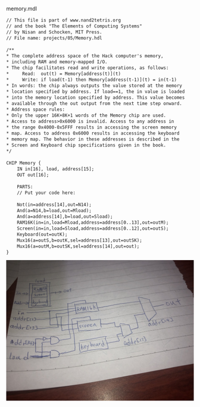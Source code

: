 memory.mdl

    // This file is part of www.nand2tetris.org
    // and the book "The Elements of Computing Systems"
    // by Nisan and Schocken, MIT Press.
    // File name: projects/05/Memory.hdl

    /**
    * The complete address space of the Hack computer's memory,
    * including RAM and memory-mapped I/O. 
    * The chip facilitates read and write operations, as follows:
    *     Read:  out(t) = Memory[address(t)](t)
    *     Write: if load(t-1) then Memory[address(t-1)](t) = in(t-1)
    * In words: the chip always outputs the value stored at the memory 
    * location specified by address. If load==1, the in value is loaded 
    * into the memory location specified by address. This value becomes 
    * available through the out output from the next time step onward.
    * Address space rules:
    * Only the upper 16K+8K+1 words of the Memory chip are used. 
    * Access to address>0x6000 is invalid. Access to any address in 
    * the range 0x4000-0x5FFF results in accessing the screen memory 
    * map. Access to address 0x6000 results in accessing the keyboard 
    * memory map. The behavior in these addresses is described in the 
    * Screen and Keyboard chip specifications given in the book.
    */

    CHIP Memory {
        IN in[16], load, address[15];
        OUT out[16];

        PARTS:
        // Put your code here:

        Not(in=address[14],out=N14);
        And(a=N14,b=load,out=Mload);
        And(a=address[14],b=load,out=Sload);
        RAM16K(in=in,load=Mload,address=address[0..13],out=outM);
        Screen(in=in,load=Sload,address=address[0..12],out=outS);
        Keyboard(out=outK);
        Mux16(a=outS,b=outK,sel=address[13],out=outSK);
        Mux16(a=outM,b=outSK,sel=address[14],out=out);
    }

![image](https://github.com/mnnmnm/co109a/blob/master/homework/pic/work10.jpg)